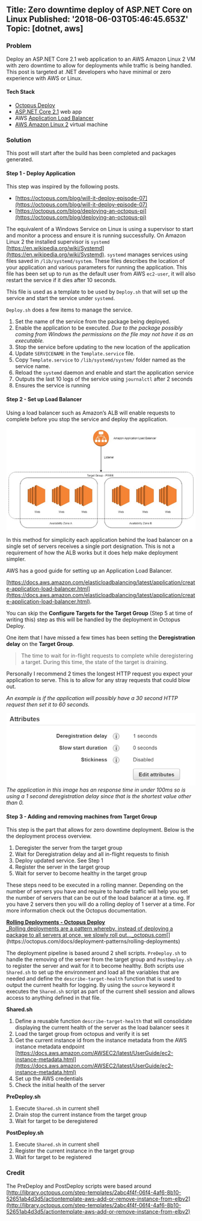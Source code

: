 Title: Zero downtime deploy of ASP.NET Core on Linux
Published: '2018-06-03T05:46:45.653Z'
Topic: [dotnet, aws]
---

### Problem

Deploy an ASP.NET Core 2.1 web application to an AWS Amazon Linux 2 VM with zero downtime to allow for deployments while traffic is being handled. This post is targeted at .NET developers who have minimal or zero experience with AWS or Linux.

#### Tech Stack

*   [Octopus Deploy](https://octopus.com/)
*   [ASP.NET Core 2.1](https://docs.microsoft.com/en-us/aspnet/core/?view=aspnetcore-2.1) web app
*   AWS [Application Load Balancer](https://docs.aws.amazon.com/elasticloadbalancing/latest/application/introduction.html)
*   [AWS Amazon Linux 2](https://aws.amazon.com/amazon-linux-2/) virtual machine

### Solution

This post will start after the build has been completed and packages generated.

#### Step 1 - Deploy Application

This step was inspired by the following posts.

*   [https://octopus.com/blog/will-it-deploy-episode-07](https://octopus.com/blog/will-it-deploy-episode-07)
*   [https://octopus.com/blog/deploying-an-octopus-pi](https://octopus.com/blog/deploying-an-octopus-pi)

The equivalent of a Windows Service on Linux is using a supervisor to start and monitor a process and ensure it is running successfully. On Amazon Linux 2 the installed supervisor is `systemd` [https://en.wikipedia.org/wiki/Systemd](https://en.wikipedia.org/wiki/Systemd). `systemd` manages services using files saved in `/lib/systemd/system`. These files describes the location of your application and various parameters for running the application. This file has been set up to run as the default user from AWS `ec2-user`, it will also restart the service if it dies after 10 seconds.

This file is used as a template to be used by `Deploy.sh` that will set up the service and start the service under `systemd`.

`Deploy.sh` does a few items to manage the service.

1.  Set the name of the service from the package being deployed.
2.  Enable the application to be executed. _Due to the package possibly coming from Windows the permissions on the file may not have it as an executable._
3.  Stop the service before updating to the new location of the application
4.  Update `SERVICENAME` in the `Template.service` file.
5.  Copy `Template.service` to `/lib/systemd/system/` folder named as the service name.
6.  Reload the `systemd` daemon and enable and start the application service
7.  Outputs the last 10 logs of the service using `journalctl` after 2 seconds
8.  Ensures the service is running

#### Step 2 - Set up Load Balancer

Using a load balancer such as Amazon’s ALB will enable requests to complete before you stop the service and deploy the application.

![Load balancer design](/blog/posts/img/1__gQaa4OKFICJGj__ajdcDItA.jpeg)

In this method for simplicity each application behind the load balancer on a single set of servers receives a single port designation. This is not a requirement of how the ALB works but it does help make deployment simpler.

AWS has a good guide for setting up an Application Load Balancer.

[https://docs.aws.amazon.com/elasticloadbalancing/latest/application/create-application-load-balancer.html](https://docs.aws.amazon.com/elasticloadbalancing/latest/application/create-application-load-balancer.html).

You can skip the **Configure Targets for the Target Group** (Step 5 at time of writing this) step as this will be handled by the deployment in Octopus Deploy.

One item that I have missed a few times has been setting the **Deregistration delay** on the **Target Group**.

> The time to wait for in-flight requests to complete while deregistering a target. During this time, the state of the target is draining.

Personally I recommend 2 times the longest HTTP request you expect your application to serve. This is to allow for any stray requests that could blow out.

_An example is if the application will possibly have a 30 second HTTP request then set it to 60 seconds._

![_The application in this image has an response time in under 100ms so is using a 1 second deregistration delay since that is the shortest value other than 0._](/blog/posts/img/1__UsKE7iStye07or3AopoRHA.png)
_The application in this image has an response time in under 100ms so is using a 1 second deregistration delay since that is the shortest value other than 0._

#### Step 3 - Adding and removing machines from Target Group

This step is the part that allows for zero downtime deployment. Below is the the deployment process overview.

1.  Deregister the server from the target group
2.  Wait for Deregistration delay and all in-flight requests to finish
3.  Deploy updated service. See Step 1
4.  Register the server in the target group
5.  Wait for server to become healthy in the target group

These steps need to be executed in a rolling manner. Depending on the number of servers you have and require to handle traffic will help you set the number of servers that can be out of the load balancer at a time. eg. If you have 2 servers then you will do a rolling deploy of 1 server at a time. For more information check out the Octopus documentation.

[**Rolling Deployments - Octopus Deploy**  
_Rolling deployments are a pattern whereby, instead of deploying a package to all servers at once, we slowly roll out…_octopus.com](https://octopus.com/docs/deployment-patterns/rolling-deployments "https://octopus.com/docs/deployment-patterns/rolling-deployments")[](https://octopus.com/docs/deployment-patterns/rolling-deployments)

The deployment pipeline is based around 2 shell scripts. `PreDeploy.sh` to handle the removing of the server from the target group and `PostDeploy.sh` to register the server and wait for it to become healthy. Both scripts use `Shared.sh` to set up the environment and load all the variables that are needed and define the `describe-target-health` function that is used to output the current health for logging. By using the `source` keyword it executes the `Shared.sh` script as part of the current shell session and allows access to anything defined in that file.

**Shared.sh**

1.  Define a reusable function `describe-target-health` that will consolidate displaying the current health of the server as the load balancer sees it
2.  Load the target group from octopus and verify it is set
3.  Get the current instance id from the instance metadata from the AWS instance metadata endpoint [https://docs.aws.amazon.com/AWSEC2/latest/UserGuide/ec2-instance-metadata.html](https://docs.aws.amazon.com/AWSEC2/latest/UserGuide/ec2-instance-metadata.html)
4.  Set up the AWS credentials
5.  Check the initial health of the server

**PreDeploy.sh**

1.  Execute `Shared.sh` in current shell
2.  Drain stop the current instance from the target group
3.  Wait for target to be deregistered

**PostDeploy.sh**

1.  Execute `Shared.sh` in current shell
2.  Register the current instance in the target group
3.  Wait for target to be registered

### Credit

The PreDeploy and PostDeploy scripts were based around [http://library.octopus.com/step-templates/2abc4f4f-06f4-4af6-8b10-52651ab4d3d5/actiontemplate-aws-add-or-remove-instance-from-elbv2](http://library.octopus.com/step-templates/2abc4f4f-06f4-4af6-8b10-52651ab4d3d5/actiontemplate-aws-add-or-remove-instance-from-elbv2)